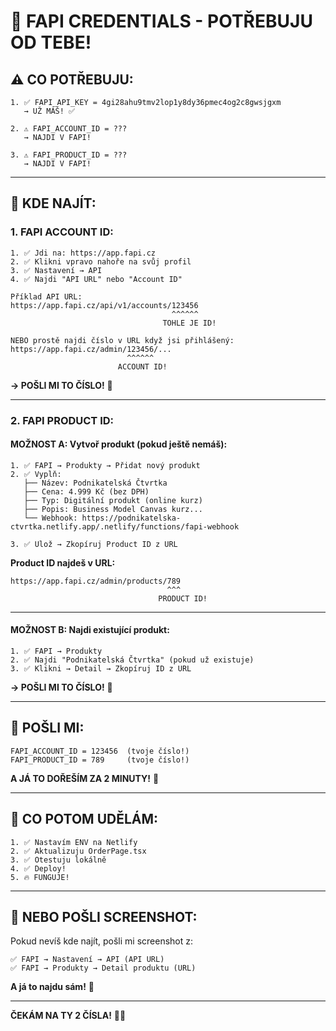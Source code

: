 # 🔑 FAPI CREDENTIALS - POTŘEBUJU OD TEBE!

## ⚠️ CO POTŘEBUJU:

```
1. ✅ FAPI_API_KEY = 4gi28ahu9tmv2lop1y8dy36pmec4og2c8gwsjgxm
   → UŽ MÁŠ! ✅

2. ⚠️ FAPI_ACCOUNT_ID = ???
   → NAJDI V FAPI!

3. ⚠️ FAPI_PRODUCT_ID = ???
   → NAJDI V FAPI!
```

---

## 📍 KDE NAJÍT:

### **1. FAPI ACCOUNT ID:**

```
1. ✅ Jdi na: https://app.fapi.cz
2. ✅ Klikni vpravo nahoře na svůj profil
3. ✅ Nastavení → API
4. ✅ Najdi "API URL" nebo "Account ID"

Příklad API URL:
https://app.fapi.cz/api/v1/accounts/123456
                                    ^^^^^^
                                  TOHLE JE ID!

NEBO prostě najdi číslo v URL když jsi přihlášený:
https://app.fapi.cz/admin/123456/...
                          ^^^^^^
                        ACCOUNT ID!
```

**→ POŠLI MI TO ČÍSLO!** 📩

---

### **2. FAPI PRODUCT ID:**

#### **MOŽNOST A: Vytvoř produkt (pokud ještě nemáš):**

```
1. ✅ FAPI → Produkty → Přidat nový produkt
2. ✅ Vyplň:
   ├── Název: Podnikatelská Čtvrtka
   ├── Cena: 4.999 Kč (bez DPH)
   ├── Typ: Digitální produkt (online kurz)
   ├── Popis: Business Model Canvas kurz...
   └── Webhook: https://podnikatelska-ctvrtka.netlify.app/.netlify/functions/fapi-webhook

3. ✅ Ulož → Zkopíruj Product ID z URL
```

**Product ID najdeš v URL:**
```
https://app.fapi.cz/admin/products/789
                                   ^^^
                                 PRODUCT ID!
```

---

#### **MOŽNOST B: Najdi existující produkt:**

```
1. ✅ FAPI → Produkty
2. ✅ Najdi "Podnikatelská Čtvrtka" (pokud už existuje)
3. ✅ Klikni → Detail → Zkopíruj ID z URL
```

**→ POŠLI MI TO ČÍSLO!** 📩

---

## 📧 POŠLI MI:

```
FAPI_ACCOUNT_ID = 123456  (tvoje číslo!)
FAPI_PRODUCT_ID = 789     (tvoje číslo!)
```

**A JÁ TO DOŘEŠÍM ZA 2 MINUTY!** 🚀

---

## 🎯 CO POTOM UDĚLÁM:

```
1. ✅ Nastavím ENV na Netlify
2. ✅ Aktualizuju OrderPage.tsx
3. ✅ Otestuju lokálně
4. ✅ Deploy!
5. 🔥 FUNGUJE!
```

---

## 📱 NEBO POŠLI SCREENSHOT:

Pokud nevíš kde najít, pošli mi screenshot z:

```
✅ FAPI → Nastavení → API (API URL)
✅ FAPI → Produkty → Detail produktu (URL)
```

**A já to najdu sám!** 💪

---

**ČEKÁM NA TY 2 ČÍSLA!** 📩🔥
